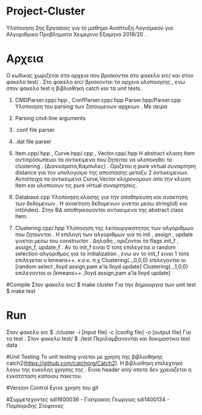 # Project-Cluster

Υλοποιηση 2ης Εργασιας για το μαθημα Αναπτυξη Λογισμικού για Αλγοριθμικα Προβληματα
Χειμερινο Εξαμηνο 2019/20 .

# Αρχεια
Ο κωδικας χωριζεται στα αρχεια που βρισκονται στο φακελο src/ και στον φακελο test/ .
Στο φακελο src/ βρισκονται τα αρχεια υλοποιησης , ενω στον φακελο test η βιβλιοθηκη
catch και τα unit tests.

1. CMDParser.cpp/.hpp , ConfParser.cpp/.hpp Parser.hpp/Parser.cpp
Υλοποιηση του parsing των ζητουμενων αρχειων . Με σειρα
 1. Parsing cmd-line arguments
 2. .conf file parser
 3. .dat file parser

2. Item.cpp/.hpp , Curve.hpp/.cpp , Vector.cpp/.hpp
Η abstract κλαση Item αντιπροσωπευει τα αντικειμενα που ζητειται να υλοποιηθει
το clustering . (Διανυσματα,Καμπυλες) . Οριζεται η pure virtual συναρτηση distance
για τον υπολογισμο της αποστασης μεταξυ 2 αντικειμενων. Αντιστοιχα τα αντικειμενα
Curve,Vector κληρονομουν απο την κλαση Item και υλοποιουν τις pure virtual συναρτησεις.

3. Database.cpp
Υλοποιηση κλασης για την αποθηκευση και ανακτηση των δεδομενων . Η ανακτηση δεδομενων
γινεται μεσω string(id) και int(index). Στην ΒΔ αποθηκεουονται αντικειμενα της
abstract class Item.

4. Clustering.cpp/.hpp
Υλοποιηση της λειτουργικοτητας των αλγοριθμων που ζητουνται . Η επιλογη των αλγοριθμων
για το init , assign , update γινεται μεσω του constructor . Δηλαδη , οριζονται τα
flags init_f , assign_f, update_f . Αν το init_f ειναι 0 τοτε επιλεγεται ο random selection
αλγοριθμος για το initialization , ενω αν το init_f ειναι 1 τοτε επιλεγεται ο kmeans++. κ.ο.κ.
π.χ
Clustering(..,0,0,0) επιλεγονται οι [random select ,lloyd assign,pam a'la lloyd update]
Clustering(..,1,0,0) επιλεγονται οι [kmeans++ ,lloyd assign,pam a'la lloyd update]

#Compile
Στον φακελο src/
    $ make cluster
Για την δημιουργια των unit test
    $ make test

# Run
Στον φακελο src
    $ ./cluster -i [input file] -c [config file] -o [output file]
Για τα test . Στον φακελο test/
    $ ./test
Περιλαμβανονται και δοκιμαστικα test data

#Unit Testing
Το unit testing γινεται με χρηση της βιβλιοθηκης catch2(https://github.com/catchorg/Catch2).
Η βιβλιοθηκη επιλεχτηκε λογω της ευκολης χρησης της . Ειναι header only οποτε δεν χρειαζεται
η εγκατσταση καποιου πακετου.

#Version Control
Εγινε χρηση του git

#Συμμετεχοντες
sdi1600036 - Γιατρακος Γεωργιος
sdi1400134 - Παμποριδης Στεφανος
